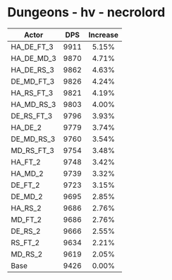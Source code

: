 # Dungeons - hv - necrolord
| Actor | DPS | Increase |
|---|:---:|:---:|
|HA_DE_FT_3|9911|5.15%|
|HA_DE_MD_3|9870|4.71%|
|HA_DE_RS_3|9862|4.63%|
|DE_MD_FT_3|9826|4.24%|
|HA_RS_FT_3|9821|4.19%|
|HA_MD_RS_3|9803|4.00%|
|DE_RS_FT_3|9796|3.93%|
|HA_DE_2|9779|3.74%|
|DE_MD_RS_3|9760|3.54%|
|MD_RS_FT_3|9754|3.48%|
|HA_FT_2|9748|3.42%|
|HA_MD_2|9739|3.32%|
|DE_FT_2|9723|3.15%|
|DE_MD_2|9695|2.85%|
|HA_RS_2|9686|2.76%|
|MD_FT_2|9686|2.76%|
|DE_RS_2|9666|2.55%|
|RS_FT_2|9634|2.21%|
|MD_RS_2|9619|2.05%|
|Base|9426|0.00%|
